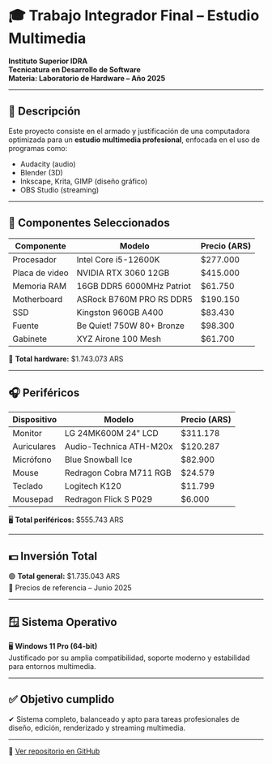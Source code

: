 # 🎓 Trabajo Integrador Final – Estudio Multimedia

**Instituto Superior IDRA**  
**Tecnicatura en Desarrollo de Software**  
**Materia: Laboratorio de Hardware – Año 2025**

---

## 📘 Descripción

Este proyecto consiste en el armado y justificación de una computadora optimizada para un **estudio multimedia profesional**, enfocada en el uso de programas como:

- Audacity (audio)
- Blender (3D)
- Inkscape, Krita, GIMP (diseño gráfico)
- OBS Studio (streaming)

---

## 🧾 Componentes Seleccionados

| Componente              | Modelo                             | Precio (ARS)     |
|-------------------------|-------------------------------------|------------------|
| Procesador              | Intel Core i5-12600K                | $277.000         |
| Placa de video          | NVIDIA RTX 3060 12GB                | $415.000         |
| Memoria RAM             | 16GB DDR5 6000MHz Patriot           | $61.750          |
| Motherboard             | ASRock B760M PRO RS DDR5            | $190.150         |
| SSD                     | Kingston 960GB A400                 | $83.430          |
| Fuente                  | Be Quiet! 750W 80+ Bronze           | $98.300          |
| Gabinete                | XYZ Airone 100 Mesh                 | $61.700          |

🧩 **Total hardware:** $1.743.073 ARS

---

## 🎧 Periféricos

| Dispositivo           | Modelo                    | Precio (ARS)     |
|------------------------|---------------------------|------------------|
| Monitor                | LG 24MK600M 24" LCD        | $311.178         |
| Auriculares            | Audio-Technica ATH-M20x   | $120.287         |
| Micrófono              | Blue Snowball Ice         | $82.900          |
| Mouse                  | Redragon Cobra M711 RGB   | $24.579          |
| Teclado                | Logitech K120             | $11.799          |
| Mousepad               | Redragon Flick S P029     | $6.000           |

🖥️ **Total periféricos:** $555.743 ARS

---

## 💵 Inversión Total

🟢 **Total general:** $1.735.043 ARS  
📅 Precios de referencia – Junio 2025

---

## 🪟 Sistema Operativo

🖥️ **Windows 11 Pro (64-bit)**  
Justificado por su amplia compatibilidad, soporte moderno y estabilidad para entornos multimedia.

---

## ✅ Objetivo cumplido

✔ Sistema completo, balanceado y apto para tareas profesionales de diseño, edición, renderizado y streaming multimedia.

---

🔗 [Ver repositorio en GitHub](https://github.com/paulalegre/Trabajo-Final)

